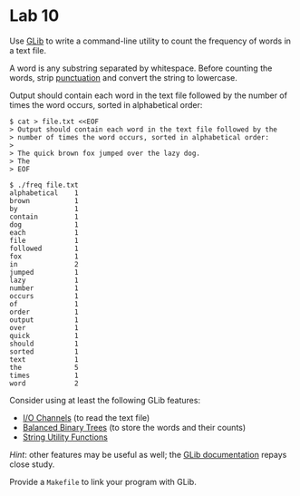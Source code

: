 # Lab 10

Use [GLib][1] to write a command-line utility to count the frequency of
words in a text file.

A word is any substring separated by whitespace. Before counting the
words, strip [punctuation][2] and convert the string to lowercase.

Output should contain each word in the text file followed by the number
of times the word occurs, sorted in alphabetical order:

    $ cat > file.txt <<EOF
    > Output should contain each word in the text file followed by the
    > number of times the word occurs, sorted in alphabetical order:
    >
    > The quick brown fox jumped over the lazy dog.
    > The 
    > EOF

    $ ./freq file.txt
    alphabetical    1
    brown           1
    by              1
    contain         1
    dog             1
    each            1
    file            1
    followed        1
    fox             1
    in              2
    jumped          1
    lazy            1
    number          1
    occurs          1
    of              1
    order           1
    output          1
    over            1
    quick           1
    should          1
    sorted          1
    text            1
    the             5
    times           1
    word            2

Consider using at least the following GLib features:
 * [I/O Channels][3] (to read the text file)
 * [Balanced Binary Trees][4] (to store the words and their counts)
 * [String Utility Functions][5]

*Hint*: other features may be useful as well; the [GLib documentation][1]
repays close study.

Provide a `Makefile` to link your program with GLib.

[1]: https://developer.gnome.org/glib/2.48/
[2]: http://en.cppreference.com/w/c/string/byte/ispunct 
[3]: https://developer.gnome.org/glib/2.48/glib-IO-Channels.html
[4]: https://developer.gnome.org/glib/2.48/glib-Balanced-Binary-Trees.html
[5]: https://developer.gnome.org/glib/2.48/glib-String-Utility-Functions.html

